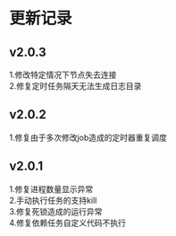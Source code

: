 # 更新记录
## v2.0.3
1.修改特定情况下节点失去连接  
2.修复定时任务隔天无法生成日志目录

## v2.0.2
1.修复由于多次修改job造成的定时器重复调度

## v2.0.1

1.修复进程数量显示异常  
2.手动执行任务的支持kill  
3.修复死锁造成的运行异常  
4.修复依赖任务自定义代码不执行
